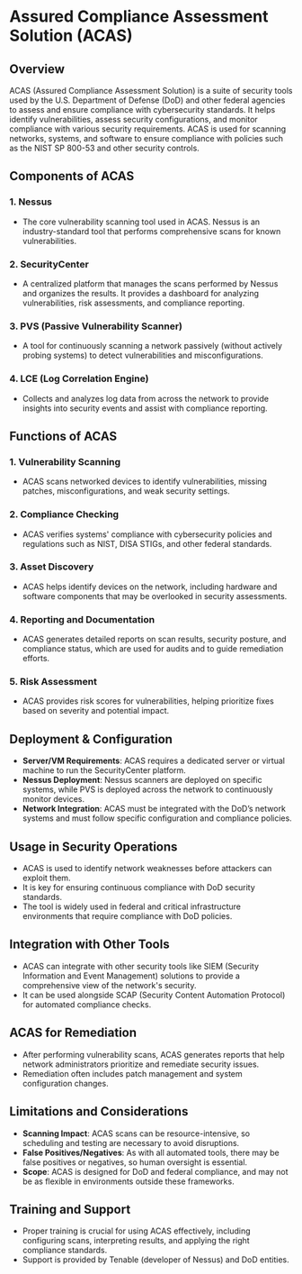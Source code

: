 # Assured Compliance Assessment Solution (ACAS)

## Overview

ACAS (Assured Compliance Assessment Solution) is a suite of security tools used by the U.S. Department of Defense (DoD) and other federal agencies to assess and ensure compliance with cybersecurity standards. It helps identify vulnerabilities, assess security configurations, and monitor compliance with various security requirements. ACAS is used for scanning networks, systems, and software to ensure compliance with policies such as the NIST SP 800-53 and other security controls.

## Components of ACAS

### 1. **Nessus**
   - The core vulnerability scanning tool used in ACAS. Nessus is an industry-standard tool that performs comprehensive scans for known vulnerabilities.

### 2. **SecurityCenter**
   - A centralized platform that manages the scans performed by Nessus and organizes the results. It provides a dashboard for analyzing vulnerabilities, risk assessments, and compliance reporting.

### 3. **PVS (Passive Vulnerability Scanner)**
   - A tool for continuously scanning a network passively (without actively probing systems) to detect vulnerabilities and misconfigurations.

### 4. **LCE (Log Correlation Engine)**
   - Collects and analyzes log data from across the network to provide insights into security events and assist with compliance reporting.

## Functions of ACAS

### 1. **Vulnerability Scanning**
   - ACAS scans networked devices to identify vulnerabilities, missing patches, misconfigurations, and weak security settings.

### 2. **Compliance Checking**
   - ACAS verifies systems' compliance with cybersecurity policies and regulations such as NIST, DISA STIGs, and other federal standards.

### 3. **Asset Discovery**
   - ACAS helps identify devices on the network, including hardware and software components that may be overlooked in security assessments.

### 4. **Reporting and Documentation**
   - ACAS generates detailed reports on scan results, security posture, and compliance status, which are used for audits and to guide remediation efforts.

### 5. **Risk Assessment**
   - ACAS provides risk scores for vulnerabilities, helping prioritize fixes based on severity and potential impact.

## Deployment & Configuration

- **Server/VM Requirements**: ACAS requires a dedicated server or virtual machine to run the SecurityCenter platform.
- **Nessus Deployment**: Nessus scanners are deployed on specific systems, while PVS is deployed across the network to continuously monitor devices.
- **Network Integration**: ACAS must be integrated with the DoD’s network systems and must follow specific configuration and compliance policies.

## Usage in Security Operations

- ACAS is used to identify network weaknesses before attackers can exploit them.
- It is key for ensuring continuous compliance with DoD security standards.
- The tool is widely used in federal and critical infrastructure environments that require compliance with DoD policies.

## Integration with Other Tools

- ACAS can integrate with other security tools like SIEM (Security Information and Event Management) solutions to provide a comprehensive view of the network's security.
- It can be used alongside SCAP (Security Content Automation Protocol) for automated compliance checks.

## ACAS for Remediation

- After performing vulnerability scans, ACAS generates reports that help network administrators prioritize and remediate security issues.
- Remediation often includes patch management and system configuration changes.

## Limitations and Considerations

- **Scanning Impact**: ACAS scans can be resource-intensive, so scheduling and testing are necessary to avoid disruptions.
- **False Positives/Negatives**: As with all automated tools, there may be false positives or negatives, so human oversight is essential.
- **Scope**: ACAS is designed for DoD and federal compliance, and may not be as flexible in environments outside these frameworks.

## Training and Support

- Proper training is crucial for using ACAS effectively, including configuring scans, interpreting results, and applying the right compliance standards.
- Support is provided by Tenable (developer of Nessus) and DoD entities.
